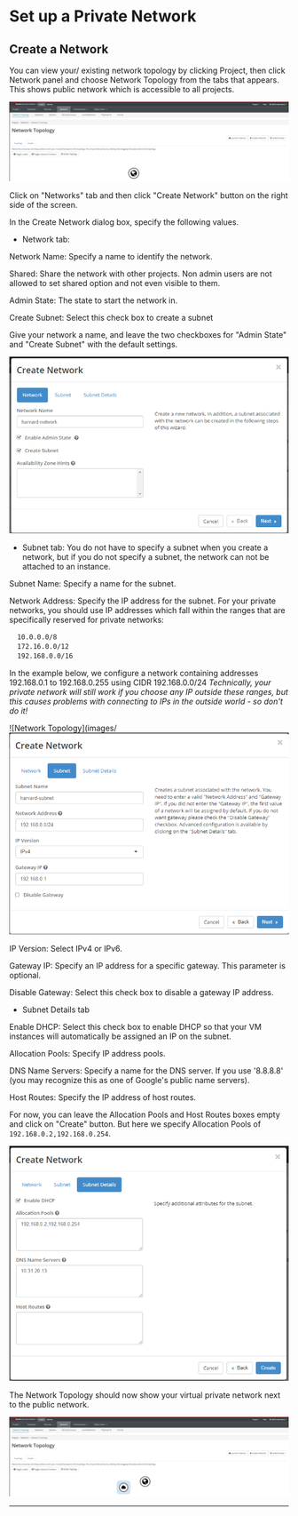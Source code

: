 
# Set up a Private Network

## Create a Network

You can view your/ existing network topology by clicking Project, then click Network panel and choose Network Topology from the tabs that appears. This shows public network which is accessible to all projects.

![Network Topology](images/network_blank.png)

Click on "Networks" tab and then click "Create Network" button on the right side of the screen.

In the Create Network dialog box, specify the following values.

- Network tab:

Network Name: Specify a name to identify the network.

Shared: Share the network with other projects. Non admin users are not allowed to set shared option and not even visible to them.

Admin State: The state to start the network in.

Create Subnet: Select this check box to create a subnet

Give your network a name, and leave the two checkboxes for "Admin State" and "Create Subnet" with the default settings.

![Create a Network](images/create_network.png)

- Subnet tab:
You do not have to specify a subnet when you create a network, but if you do not specify a subnet, the network can not be attached to an instance.

Subnet Name: Specify a name for the subnet.

Network Address: Specify the IP address for the subnet. For your private networks, you should use IP addresses which fall within the ranges that are specifically reserved for private networks:

```sh
  10.0.0.0/8
  172.16.0.0/12
  192.168.0.0/16
```

In the example below, we configure a network containing addresses 192.168.0.1 to 192.168.0.255 using CIDR 192.168.0.0/24
*Technically, your private network will still work if you choose any IP outside these ranges,
but this causes problems with connecting to IPs in the outside world - so don't do it!*

![Network Topology](images/![Network Topology](images/network_subnet.png)

IP Version: Select IPv4 or IPv6.

Gateway IP: Specify an IP address for a specific gateway. This parameter is optional.

Disable Gateway: Select this check box to disable a gateway IP address.

- Subnet Details tab

Enable DHCP: Select this check box to enable DHCP so that your VM instances will automatically be assigned an IP on the subnet.

Allocation Pools: Specify IP address pools.

DNS Name Servers: Specify a name for the DNS server. If you use '8.8.8.8' (you may recognize this as one of Google's public name servers).

Host Routes: Specify the IP address of host routes.

For now, you can leave the Allocation Pools and Host Routes boxes empty and click on "Create" button. But here we specify Allocation Pools of `192.168.0.2,192.168.0.254`.

![Network Topology](images/network_subnet_details.png)

The Network Topology should now show your virtual private network next to the public network.

![Newly Created Network Topology](images/network_new.png)

---
